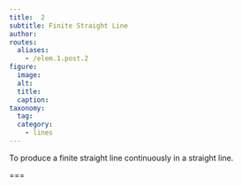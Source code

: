 ```yaml
---
title:  2
subtitle: Finite Straight Line
author:
routes:
  aliases:
    - /elem.1.post.2
figure:
  image:
  alt:
  title:
  caption:
taxonomy:
  tag:
  category:
    - lines
---
```


To produce a finite straight line continuously in a straight line.

===
